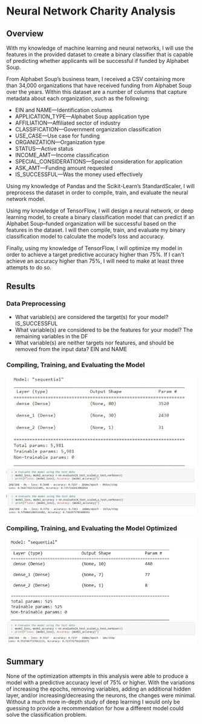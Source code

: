 # Neural Network Charity Analysis
## Overview
With my knowledge of machine learning and neural networks, I will use the features in the provided dataset to create a binary classifier that is capable of predicting whether applicants will be successful if funded by Alphabet Soup.

From Alphabet Soup’s business team, I received a CSV containing more than 34,000 organizations that have received funding from Alphabet Soup over the years. Within this dataset are a number of columns that capture metadata about each organization, such as the following:

* EIN and NAME—Identification columns
* APPLICATION_TYPE—Alphabet Soup application type
* AFFILIATION—Affiliated sector of industry
* CLASSIFICATION—Government organization classification
* USE_CASE—Use case for funding
* ORGANIZATION—Organization type
* STATUS—Active status
* INCOME_AMT—Income classification
* SPECIAL_CONSIDERATIONS—Special consideration for application
* ASK_AMT—Funding amount requested
* IS_SUCCESSFUL—Was the money used effectively

Using my knowledge of Pandas and the Scikit-Learn’s StandardScaler, I will preprocess the dataset in order to compile, train, and evaluate the neural network model.

Using my knowledge of TensorFlow, I will design a neural network, or deep learning model, to create a binary classification model that can predict if an Alphabet Soup–funded organization will be successful based on the features in the dataset. I will then compile, train, and evaluate my binary classification model to calculate the model’s loss and accuracy.

Finally, using my knowledge of TensorFlow, I will optimize my model in order to achieve a target predictive accuracy higher than 75%. If I can't achieve an accuracy higher than 75%, I will need to make at least three attempts to do so.
## Results
### Data Preprocessing
* What variable(s) are considered the target(s) for your model? IS_SUCCESSFUL
* What variable(s) are considered to be the features for your model? The remaining variables in the DF
* What variable(s) are neither targets nor features, and should be removed from the input data? EIN and NAME

### Compiling, Training, and Evaluating the Model
![SeqMod](https://github.com/jakarohu/Neural_Network_Charity_Analysis/blob/main/Resources/SeqMod.jpg)
![Eval](https://github.com/jakarohu/Neural_Network_Charity_Analysis/blob/main/Resources/Eval.jpg)
![Eval2](https://github.com/jakarohu/Neural_Network_Charity_Analysis/blob/main/Resources/Eval2.jpg)

### Compiling, Training, and Evaluating the Model Optimized
![SeqModOpt](https://github.com/jakarohu/Neural_Network_Charity_Analysis/blob/main/Resources/SeqModOpt.jpg)
![EvalOpt](https://github.com/jakarohu/Neural_Network_Charity_Analysis/blob/main/Resources/EvalOpt.jpg)

## Summary
None of the optimization attempts in this analysis were able to produce a model with a predictive accuracy level of 75% or higher. With the variations of increasing the epochs, removing variables, adding an additional hidden layer, and/or increasing/decreasing the neurons, the changes were minimal.  Without a much more in-depth study of deep learning I would only be guessing to provide a recommendation for how a different model could solve the classification problem.
